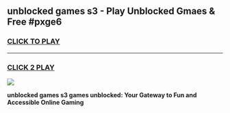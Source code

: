 
## unblocked games s3 - Play Unblocked Gmaes & Free #pxge6
<h3>
<a href="https://news.freeplayer.one?title=unblocked_games_s3&ref=24F">CLICK TO PLAY</a></h3>
<hr>

<h3>
<a href="https://news.freeplayer.one?title=unblocked_games_s3&ref=24F">CLICK 2 PLAY</a>
  
</h3>

<a href="https://news.freeplayer.one?title=unblocked_games_s3&ref=24F/"><img src="https://clearcache.store/games.png"></a>


**unblocked games s3 games unblocked: Your Gateway to Fun and Accessible Online Gaming**
